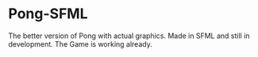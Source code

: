 # Pong-SFML
 The better version of Pong with actual graphics. Made in SFML and still in development. The Game is working already.
